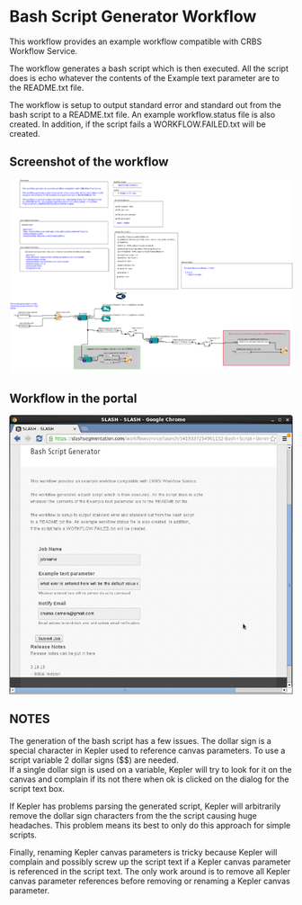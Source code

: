 Bash Script Generator Workflow
==============================

This workflow provides an example workflow compatible with CRBS 
Workflow Service.
 
The workflow generates a bash script which is then executed.  All the 
script does is echo whatever the contents of the Example text parameter 
are to the README.txt file.
 
The workflow is setup to output standard error and standard out from 
the bash script to a README.txt file.  An example workflow.status file 
is also created.  In addition, if the script fails a 
WORKFLOW.FAILED.txt will be created. 

Screenshot of the workflow
--------------------------

![Image](doc/workflow.png)


Workflow in the portal
----------------------

![Image](doc/workflow_in_portal.png)

NOTES
-----

The generation of the bash script has a few issues.  The dollar
sign is a special character in Kepler used to reference canvas 
parameters.  To use a script variable 2 dollar signs ($$) are needed.  
If a single dollar sign is used on a variable, Kepler will try to look 
for it on the canvas and complain if its not there when ok is clicked 
on the dialog for the script text box.

If Kepler has problems parsing the generated script, Kepler will 
arbitrarily remove the dollar sign characters from the the script 
causing huge headaches.  This problem means its best to only do this 
approach for simple scripts.

Finally, renaming Kepler canvas parameters is tricky because Kepler
will complain and possibly screw up the script text if a Kepler 
canvas parameter is referenced in the script text.  The only work
around is to remove all Kepler canvas parameter references before
removing or renaming a Kepler canvas parameter.



